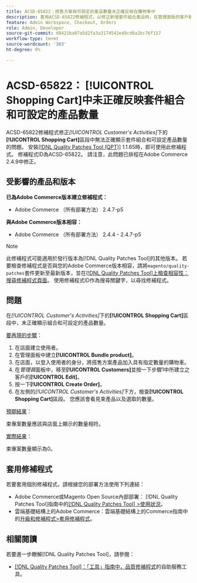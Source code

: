 ```yaml
---
title: ACSD-65822：搭售方案與可設定的產品數量未正確反映在購物車中
description: 套用ACSD-65822修補程式，以修正新增套件組合產品時，在管理面板的客戶購物車區段中，數量顯示為0的Adobe Commerce問題。
feature: Admin Workspace, Checkout, Orders
role: Admin, Developer
source-git-commit: d8421ba07a5d2fa3a3174541ed8cd6a2bc76f157
workflow-type: tm+mt
source-wordcount: '363'
ht-degree: 0%

---
```



# ACSD-65822： [!UICONTROL Shopping Cart]中未正確反映套件組合和可設定的產品數量

ACSD-65822修補程式修正&#x200B;*[!UICONTROL Customer's Activities]*&#x200B;下的&#x200B;**[!UICONTROL Shopping Cart]**&#x200B;區段中無法正確顯示套件組合和可設定產品數量的問題。 安裝[[!DNL Quality Patches Tool (QPT)]](/help/tools/quality-patches-tool/quality-patches-tool-to-self-serve-quality-patches.md) 1.1.65時，即可使用此修補程式。 修補程式ID為ACSD-65822。 請注意，此問題已排程在Adobe Commerce 2.4.9中修正。

## 受影響的產品和版本

**已為Adobe Commerce版本建立修補程式：**

* Adobe Commerce （所有部署方法） 2.4.7-p5

**與Adobe Commerce版本相容：**

* Adobe Commerce （所有部署方法） 2.4.4 - 2.4.7-p5

>[!NOTE]
>
>此修補程式可能適用於發行版本為[!DNL Quality Patches Tool]的其他版本。 若要檢查修補程式是否與您的Adobe Commerce版本相容，請將`magento/quality-patches`套件更新至最新版本，並在[[!DNL Quality Patches Tool]上檢查相容性：搜尋修補程式頁面](https://experienceleague.adobe.com/tools/commerce-quality-patches/index.html?lang=zh-Hant)。 使用修補程式ID作為搜尋關鍵字，以尋找修補程式。

## 問題

在&#x200B;*[!UICONTROL Customer's Activities]*&#x200B;下的&#x200B;**[!UICONTROL Shopping Cart]**&#x200B;區段中，未正確顯示組合和可設定的產品數量。

<u>要再現的步驟</u>：

1. 在店面建立使用者。
2. 在管理面板中建立&#x200B;**[!UICONTROL Bundle product]**。
3. 在店面，以登入使用者的身分，將搭售方案產品加入具有指定數量的購物車。
4. 在&#x200B;*管理員*&#x200B;面板中，移至&#x200B;**[!UICONTROL Customers]**&#x200B;並按一下步驟1中所建立之客戶的&#x200B;**[!UICONTROL Edit]**。
5. 按一下&#x200B;**[!UICONTROL Create Order]**。
6. 在左側的&#x200B;*[!UICONTROL Customer's Activities]*&#x200B;下方，檢查&#x200B;**[!UICONTROL Shopping Cart]**&#x200B;區段。 您應該會看見束產品以及選取的數量。

<u>預期結果</u>：

束專案數量應該與店面上顯示的數量相符。

<u>實際結果</u>：

束專案數量顯示為0。

## 套用修補程式

若要套用個別修補程式，請根據您的部署方法使用下列連結：

* Adobe Commerce或Magento Open Source內部部署： [!DNL Quality Patches Tool]指南中的[[!DNL Quality Patches Tool] >使用狀況](/help/tools/quality-patches-tool/usage.md)。
* 雲端基礎結構上的Adobe Commerce：雲端基礎結構上的Commerce指南中的[升級和修補程式>套用修補程式](https://experienceleague.adobe.com/docs/commerce-cloud-service/user-guide/develop/upgrade/apply-patches.html?lang=zh-Hant)。

## 相關閱讀

若要進一步瞭解[!DNL Quality Patches Tool]，請參閱：

* [[!DNL Quality Patches Tool]：「工具」指南中，品質修補程式](/help/tools/quality-patches-tool/quality-patches-tool-to-self-serve-quality-patches.md)的自助服務工具。
